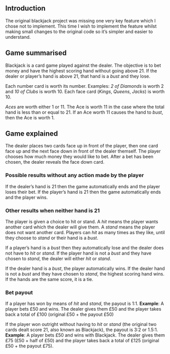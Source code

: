 ## Introduction

The original blackjack project was missing one very key feature which I chose not to implement. This time I wish to implement the feature whilst making small changes to the original code so it’s simpler and easier to understand.

## Game summarised

Blackjack is a card game played against the dealer. The objective is to bet money and have the highest scoring hand without going above 21.
If the dealer or player’s hand is above 21, that hand is a _bust_ and they lose.

Each number card is worth its number. Examples: _2 of Diamonds_ is worth 2 and _10 of Clubs_ is worth 10.
Each face card (_Kings_, _Queens_, _Jacks_) is worth 10.

_Aces_ are worth either 1 or 11. The Ace is worth 11 in the case where the total hand is less than or equal to 21. If an Ace worth 11 causes the hand to _bust_, then the Ace is worth 1.

## Game explained
The dealer places two cards face up in front of the player, then one card face up and the next face down in front of the dealer themself. 
The player chooses how much money they would like to bet. After a bet has been chosen, the dealer reveals the face down card. 

### Possible results without any action made by the player

If the dealer’s hand is 21 then the game automatically ends and the player loses their bet.
If the player’s hand is 21 then the game automatically ends and the player wins.

### Other results when neither hand is 21

The player is given a choice to hit or stand.
A _hit_ means the player wants another card which the dealer will give them.
A _stand_ means the player does not want another card.
Players can _hit_ as many times as they like, until they choose to _stand_ or their hand is a _bust_.

If a player’s hand is a _bust_ then they automatically lose and the dealer does not have to _hit_ or _stand_.
If the player hand is not a _bust_ and they have chosen to _stand_, the dealer will either _hit_ or _stand_.

If the dealer hand is a _bust_, the player automatically wins.
If the dealer hand is not a _bust_ and they have chosen to _stand_, the highest scoring hand wins.
If the hands are the same score, it is a tie.

### Bet payout

If a player has won by means of _hit_ and _stand_, the payout is 1:1.
__Example__: A player bets £50 and wins. The dealer gives them £50 and the player takes back a total of £100 (original £50 + the payout £50)

If the player won outright without having to _hit_ or _stand_ (the original two cards dealt score 21, also known as Blackjack), the payout is 3:2 or 1.5:1.
__Example__: A player bets £50 and wins with Blackjack. The dealer gives them £75 (£50 + half of £50) and the player takes back a total of £125 (original £50 + the payout £75). 